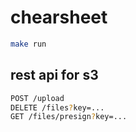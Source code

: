 # chearsheet
```bash
make run

```

## rest api for s3
```bash
POST /upload
DELETE /files?key=...
GET /files/presign?key=...

```